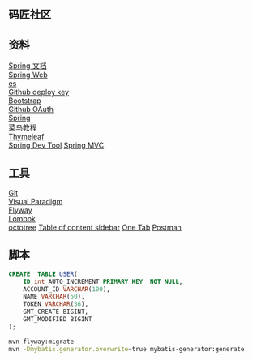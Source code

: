 ## 码匠社区

## 资料
[Spring 文档](https://spring.io/guides)  
[Spring Web](https://spring.io/guides/gs/serving-web-content/)  
[es](https://elasticsearch.cn/explore)  
[Github deploy key](https://developer.github.com/v3/guides/managing-deploy-keys/#deploy-keys)  
[Bootstrap](https://v3.bootcss.com/getting-started/)  
[Github OAuth](https://developer.github.com/apps/building-oauth-apps/creating-an-oauth-app/)  
[Spring](https://docs.spring.io/spring-boot/docs/2.4.0-SNAPSHOT/reference/htmlsingle/#boot-features-embedded-database-support)  
[菜鸟教程](https://www.runoob.com/mysql/mysql-insert-query.html)  
[Thymeleaf](https://www.thymeleaf.org/doc/tutorials/3.0/usingthymeleaf.html)  
[Spring Dev Tool](https://docs.spring.io/spring-boot/docs/2.0.0.RC1/reference/htmlsingle/#using-boot-devtools)
[Spring MVC](https://docs.spring.io/spring/docs/5.0.3.RELEASE/spring-framework-reference/web.html#mvc-config-interceptors)

## 工具
[Git](https://git-scm.com/downloads)  
[Visual Paradigm](https://www.visual-paradigm.com)  
[Flyway](https://flywaydb.org/getstarted/firststeps/maven)  
[Lombok](https://projectlombok.org)  
[octotree](https://www.octotree.io/)
[Table of content sidebar]()
[One Tab](https://chrome.google.com/webstore/detail/chphlpgkkbolifaimnlloiipkdnihall)
[Postman](https://chrome.google.com/webstore/detail/tabbed-postman-rest-clien/coohjcphdfgbiolnekdpbcijmhambjff)

## 脚本
```sql
CREATE  TABLE USER(
    ID int AUTO_INCREMENT PRIMARY KEY  NOT NULL,
    ACCOUNT_ID VARCHAR(100),
    NAME VARCHAR(50),
    TOKEN VARCHAR(36),
    GMT_CREATE BIGINT,
    GMT_MODIFIED BIGINT
);
```
```bash
mvn flyway:migrate
mvn -Dmybatis.generator.overwrite=true mybatis-generator:generate
```